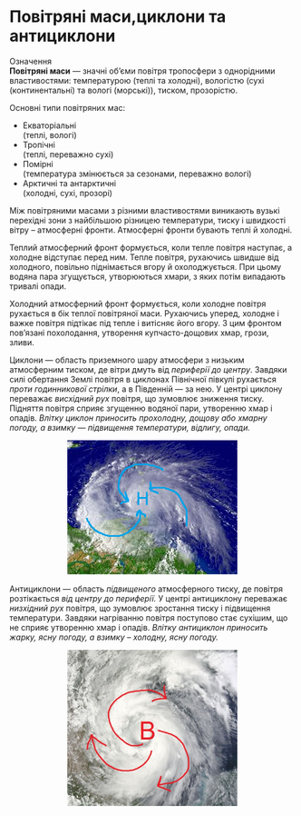 # Повiтрянi маси,циклони та антициклони

<div class="eoz-wrap">
<span class="eoz">Означення</span>
<div class="eoz-text">
<b>Повiтрянi маси</b> — значнi об’єми повiтря тропосфери з однорiдними властивостями: температурою (теплi та холоднi), вологiстю (сухi
(континентальнi) та вологi (морськi)), тиском, прозорiстю.
</div>
</div>

Основні типи повітряних мас:
<ul>
<li><span class="p1">Екваторіальні</span><br>
(теплі, вологі)
</li>
<li><span class="p1">Тропічні</span><br>
(теплі, переважно сухі)
</li>
<li><span class="p1">Помірні</span><br>
(температура змінюється за сезонами, переважно вологі)
</li>
<li><span class="p1">Арктичні</span> та <span class="p1">антарктичні</span><br>
(холодні, сухі, прозорі)
</li>
</ul>

Між повітряними масами з різними властивостями виникають вузькі
перехідні зони з найбільшою різницею температури, тиску і швидкості
вітру – <span class="p1">атмосферні фронти</span>. Атмосферні фронти бувають теплі й
холодні.

<span class="p1">Теплий атмосферний фронт</span> формується, коли тепле повітря наступає, а
холодне відступає перед ним. Тепле повітря, рухаючись швидше від
холодного, повільно піднімається вгору й охолоджується. При цьому водяна
пара згущується, утворюються хмари, з яких потім випадають тривалі
опади.

<span class="p1">Холодний атмосферний фронт</span> формується, коли холодне повітря
рухається в бік теплої повітряної маси. Рухаючись уперед, холодне і
важке повітря підтікає під тепле і витісняє його вгору. З цим фронтом
пов’язані похолодання, утворення купчасто-дощових хмар, грози, зливи.

<span class="p1">Циклони</span> — область приземного шару атмосфери з низьким атмосферним
тиском, де вітри дмуть від *периферії до центру*. Завдяки силі обертання
Землі повітря в циклонах Північної півкулі рухається *проти годинникової стрілки*, а в Південній — за нею. У центрі циклону переважає *висхідний рух* повітря, що зумовлює зниження тиску. Підняття повітря сприяє
згущенню водяної пари, утворенню хмар і опадів. 
*Влітку циклон приносить прохолодну, дощову або хмарну погоду, а взимку — підвищення температури, відлигу, опади.*


<div align="center">
<img src="11.png" width="300">
</div>

<span class="p1">Антициклони</span> — область *підвищеного* атмосферного тиску, де повітря
розтікається *від центру до периферії.* У центрі антициклону переважає
*низхідний рух* повітря, що зумовлює зростання тиску і підвищення
температури. Завдяки нагріванню повітря поступово стає сухішим, що не
сприяє утворенню хмар і опадів. *Влітку антициклон приносить жарку, ясну погоду, а взимку – холодну, ясну погоду.*

<div align="center">
<img src="12.jpg" width="300">
</div>
